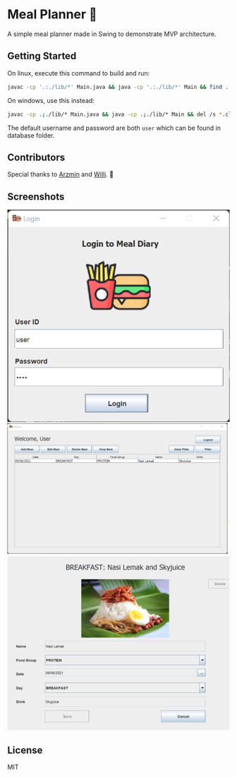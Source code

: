 # Meal Planner 🍜

A simple meal planner made in Swing to demonstrate MVP architecture.

## Getting Started

On linux, execute this command to build and run:

```sh
javac -cp '.:./lib/*' Main.java && java -cp '.:./lib/*' Main && find . -type f -name '*.class' -delete
```

On windows, use this instead:
```sh
javac -cp .;./lib/* Main.java && java -cp .;./lib/* Main && del /s *.class
```

The default username and password are both `user` which can be found in database folder.

## Contributors
Special thanks to [Arzmin](https://github.com/jmn-exe) and [Willi](https://github.com/jasonderulo12345). 🦋

## Screenshots
![Login](screenshots/login.png)
![Dashboard](screenshots/dashboard.png)
![Meal Details](screenshots/view.png)

## License
MIT
